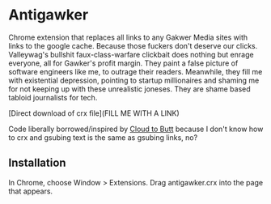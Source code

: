 Antigawker
=============

Chrome extension that replaces all links to any Gakwer Media sites with
links to the google cache. Because those fuckers don't deserve our
clicks. Valleywag's bullshit faux-class-warfare clickbait does nothing
but enrage everyone, all for Gawker's profit margin. They paint a false
picture of software engineers like me, to outrage their readers.
Meanwhile, they fill me with existential depression, pointing to startup
millionaires and shaming me for not keeping up with these unrealistic
joneses. They are shame based tabloid journalists for tech.

[Direct download of crx file](FILL ME WITH A LINK)

Code liberally borrowed/inspired by [Cloud to
Butt](https://github.com/panicsteve/cloud-to-butt) because I don't know
how to crx and gsubing text is the same as gsubing links, no?

Installation
------------

In Chrome, choose Window > Extensions.  Drag antigawker.crx into the page that appears.

